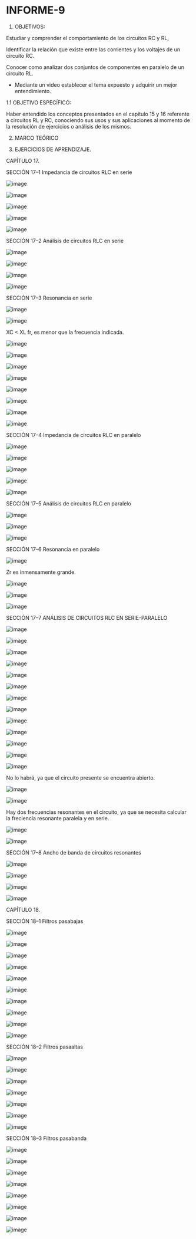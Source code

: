# INFORME-9

1. OBJETIVOS:

Estudiar y comprender el comportamiento de los circuitos RC y RL,

Identificar la relación que existe entre las corrientes y los voltajes de un circuito RC.

Conocer como analizar dos conjuntos de componentes en paralelo de un circuito RL.

- Mediante un video establecer el tema expuesto y adquirir un mejor entendimiento.

1.1 OBJETIVO ESPECÍFICO:

Haber entendido los conceptos presentados en el capítulo 15 y 16 referente a circuitos RL y RC, conociendo sus usos y sus aplicaciones al momento de la resolución de ejercicios o análisis de los mismos.

2. MARCO TEÓRICO


3. EJERCICIOS DE APRENDIZAJE.

CAPÍTULO 17.

SECCIÓN 17–1 Impedancia de circuitos RLC en serie

![image](https://user-images.githubusercontent.com/117920423/221473389-d53dbd5b-5cfe-4ed9-8f5a-74382015ee93.png)

![image](https://user-images.githubusercontent.com/117920423/221473422-2c5b89ef-79a3-4452-90e0-2435c882bee7.png)

![image](https://user-images.githubusercontent.com/117920423/221473592-038a3443-8359-4528-930d-90a3d0adaa6b.png)

![image](https://user-images.githubusercontent.com/117920423/221473721-fa1a3d64-3f76-4c5c-a90f-16b2968b7980.png)

![image](https://user-images.githubusercontent.com/117920423/221473742-5089f733-bc7a-4325-bd86-05fd91e2ffc0.png)

SECCIÓN 17–2 Análisis de circuitos RLC en serie

![image](https://user-images.githubusercontent.com/117920423/221474274-416a0f0b-d9bd-4a6a-97d4-c55b0d4d8a70.png)

![image](https://user-images.githubusercontent.com/117920423/221474298-d7afdc35-116d-4bae-ab1a-14ff1b49f362.png)

![image](https://user-images.githubusercontent.com/117920423/221475012-56b1801e-73c7-462f-b0e5-14c5a6898956.png)

![image](https://user-images.githubusercontent.com/117920423/221475036-95f96257-1736-454a-8f65-a2f4de1ff787.png)

SECCIÓN 17–3 Resonancia en serie

![image](https://user-images.githubusercontent.com/117920423/221475425-4314e28b-77fe-445f-8c49-6371d21a8964.png)

![image](https://user-images.githubusercontent.com/117920423/221474298-d7afdc35-116d-4bae-ab1a-14ff1b49f362.png)

XC < XL fr, es menor que la frecuencia indicada.

![image](https://user-images.githubusercontent.com/117920423/221476211-71cf8e37-96c0-4ab6-97ed-1963f93d19e0.png)

![image](https://user-images.githubusercontent.com/117920423/221476351-a5c1e397-acea-462c-a118-01d7d8eb2548.png)

![image](https://user-images.githubusercontent.com/117920423/221476420-5777982e-0f4d-49f5-8c30-48520344e04b.png)

![image](https://user-images.githubusercontent.com/117920423/221476471-956ea1be-65f1-48ce-ac39-fc5747464547.png)

![image](https://user-images.githubusercontent.com/117920423/221476585-fb1684a1-ed01-459c-8338-a4438de8ac4d.png)

![image](https://user-images.githubusercontent.com/117920423/221476933-ee1017f2-444b-4b86-bb50-631be28f396a.png)

![image](https://user-images.githubusercontent.com/117920423/221476961-ca7224b2-0e99-49cb-b170-1300de15c804.png)

![image](https://user-images.githubusercontent.com/117920423/221477069-519b91bc-8cb3-41a4-9211-9889d44322f2.png)

SECCIÓN 17–4 Impedancia de circuitos RLC en paralelo

![image](https://user-images.githubusercontent.com/117920423/221477237-cc9a7461-a44a-4a1f-b909-4f92ead6a0a7.png)

![image](https://user-images.githubusercontent.com/117920423/221477276-ccdc90b7-bcde-4518-9731-5c6ef1f8ac8e.png)

![image](https://user-images.githubusercontent.com/117920423/221477392-e15b0440-dfc4-41c1-8e33-bdee999be199.png)

![image](https://user-images.githubusercontent.com/117920423/221477424-46eb9786-766b-4b94-8c9c-bf9cfcfbfe98.png)

![image](https://user-images.githubusercontent.com/117920423/221477450-9deee3fc-15cc-4ad9-92e7-768bc17853c1.png)

SECCIÓN 17–5 Análisis de circuitos RLC en paralelo

![image](https://user-images.githubusercontent.com/117920423/221478150-44f502f9-3e24-4735-95ad-b7f93c3d9cbc.png)

![image](https://user-images.githubusercontent.com/117920423/221478170-97101307-15da-4956-86a4-d267ae70becb.png)

![image](https://user-images.githubusercontent.com/117920423/221478419-7a82f8b0-f75d-4be1-8a74-85e8bdff863d.png)

SECCIÓN 17–6 Resonancia en paralelo

![image](https://user-images.githubusercontent.com/117920423/221478479-6e32782f-6d91-4471-8c95-7a816c78ac21.png)

Zr es inmensamente grande.

![image](https://user-images.githubusercontent.com/117920423/221478919-b612aeae-fcb2-4d29-953d-eef26898015c.png)

![image](https://user-images.githubusercontent.com/117920423/221478937-bb6438a5-7e25-480d-baef-5702487d26e6.png)

![image](https://user-images.githubusercontent.com/117920423/221479122-cfc06e0d-4e52-4101-913d-09791065dd73.png)

SECCIÓN 17–7 ANÁLISIS DE CIRCUITOS RLC EN SERIE-PARALELO

![image](https://user-images.githubusercontent.com/117920423/221479313-3278b7ad-cb1a-483f-9ce7-a7dc1e599a58.png)

![image](https://user-images.githubusercontent.com/117920423/221479700-b439f015-665c-4483-a4c7-8fba283e56df.png)

![image](https://user-images.githubusercontent.com/117920423/221479873-c90edd66-e99e-4c85-851f-5b43036662d9.png)

![image](https://user-images.githubusercontent.com/117920423/221479907-460e8c44-a3e2-4bb3-a695-18a32704675d.png)

![image](https://user-images.githubusercontent.com/117920423/221479984-a184c335-ebd3-468e-965e-e760195f9bff.png)

![image](https://user-images.githubusercontent.com/117920423/221480023-8e213cca-c3e6-4dec-a7f4-11338eb8b0fd.png)

![image](https://user-images.githubusercontent.com/117920423/221480098-7a8cd213-f005-416c-9854-5729fd7a1fd0.png)

![image](https://user-images.githubusercontent.com/117920423/221480164-8b4e9cf3-5652-4024-9f5a-6c3597376aaa.png)

![image](https://user-images.githubusercontent.com/117920423/221480193-267eea6b-f640-4f3f-9277-ffdce550fd7e.png)

![image](https://user-images.githubusercontent.com/117920423/221480215-56795c20-9b16-40ec-902e-bac7de7755d0.png)

![image](https://user-images.githubusercontent.com/117920423/221480685-18eb5414-8a0f-4a3c-8777-456b5db13eb8.png)

![image](https://user-images.githubusercontent.com/117920423/221481391-f366d866-a502-4c95-9bb4-efbfec725e4e.png)

![image](https://user-images.githubusercontent.com/117920423/221481458-ef8fbaed-9035-479e-9c15-a4ee5b5ae387.png)

No lo habrá, ya que el circuito presente se encuentra abierto.

![image](https://user-images.githubusercontent.com/117920423/221481692-3127263b-50db-4ff4-8f6c-951698176f88.png)

![image](https://user-images.githubusercontent.com/117920423/221481713-9b8e7bea-8947-4217-8f0e-0120c925e74a.png)

Hay dos frecuencias resonantes en el circuito, ya que se necesita calcular la freciencia resonante paralela y en serie.

![image](https://user-images.githubusercontent.com/117920423/221481893-752bec15-7cd7-4f69-b20c-8144b15c1e13.png)

![image](https://user-images.githubusercontent.com/117920423/221481942-71301381-01d1-4b07-aa60-8d69e0a2a3ad.png)

SECCIÓN 17–8 Ancho de banda de circuitos resonantes

![image](https://user-images.githubusercontent.com/117920423/221481999-d9e124eb-557b-4014-8c41-3d7d68afeb7d.png)

![image](https://user-images.githubusercontent.com/117920423/221482055-269f8f81-3e14-4d02-aa2b-c3fc5f73fcaf.png)

![image](https://user-images.githubusercontent.com/117920423/221482100-d192923e-a86b-4af9-a559-3a5342728d1b.png)

![image](https://user-images.githubusercontent.com/117920423/221482135-46047ae1-ee83-472f-aeac-ae8878bac3b9.png)

CAPÍTULO 18.

SECCIÓN 18–1 Filtros pasabajas

![image](https://user-images.githubusercontent.com/117920423/221482387-4cb42594-7280-4a28-8729-c0930e5ec997.png)

![image](https://user-images.githubusercontent.com/117920423/221482452-3e422afc-1fc3-438e-bd6e-2d415606c1d8.png)

![image](https://user-images.githubusercontent.com/117920423/221482489-e5b7ccca-297e-4c4b-bd51-3669def8f5a4.png)

![image](https://user-images.githubusercontent.com/117920423/221482551-86e7b0ff-5028-423d-970b-287d3e27cdff.png)

![image](https://user-images.githubusercontent.com/117920423/221482601-3a340144-860c-4bee-80dc-280a3911757f.png)

![image](https://user-images.githubusercontent.com/117920423/221482634-b1a404a9-410a-4369-b07e-c56c50b96bf3.png)

![image](https://user-images.githubusercontent.com/117920423/221482663-8caed808-6224-4f7b-8769-13fe23f0b2f3.png)

![image](https://user-images.githubusercontent.com/117920423/221482700-2dbef6d4-d5cc-4674-a3cb-e0019ea62118.png)

![image](https://user-images.githubusercontent.com/117920423/221482725-30e5e836-4a18-4a1e-8fc6-29862ec33ad6.png)

![image](https://user-images.githubusercontent.com/117920423/221482740-bd8da4b4-ecfa-4cb9-bfce-0e6da41a07a7.png)

SECCIÓN 18–2 Filtros pasaaltas

![image](https://user-images.githubusercontent.com/117920423/221482849-09a33477-7e25-4c82-86ee-a2db66840757.png)

![image](https://user-images.githubusercontent.com/117920423/221482913-221273b3-0532-4d51-8a2f-83784c115bb0.png)

![image](https://user-images.githubusercontent.com/117920423/221482953-d1d06ffd-02e8-48e5-bf81-1509fe9e0bbd.png)

![image](https://user-images.githubusercontent.com/117920423/221482972-e649d953-1f2a-4ed7-89ec-46658dfc6d18.png)

![image](https://user-images.githubusercontent.com/117920423/221483007-64ce030f-e53a-4494-96c9-26ac607cfd4a.png)

![image](https://user-images.githubusercontent.com/117920423/221483087-e0828f82-5df4-460d-a8ac-05552ace0a61.png)

![image](https://user-images.githubusercontent.com/117920423/221483355-31150ee0-17d4-463f-bf1d-ec4e4220b2c4.png)

SECCIÓN 18–3 Filtros pasabanda

![image](https://user-images.githubusercontent.com/117920423/221483206-de79ce11-11a1-4e8b-b0a3-d57aa05cfec6.png)

![image](https://user-images.githubusercontent.com/117920423/221483249-f96efd6c-b777-4031-9dde-394a51cfd209.png)

![image](https://user-images.githubusercontent.com/117920423/221483414-a88dc1c5-352c-4b38-9e77-8a4f0e9fb7bd.png)

![image](https://user-images.githubusercontent.com/117920423/221483445-c00f6fe1-b2fa-4a9e-8122-9a9a8fec44c1.png)

![image](https://user-images.githubusercontent.com/117920423/221483464-00df2d3e-ae56-4192-a378-7af3412b2520.png)

![image](https://user-images.githubusercontent.com/117920423/221483480-53d7de40-8b75-4628-9862-ef3746cf4950.png)

![image](https://user-images.githubusercontent.com/117920423/221483536-35fc8337-ad00-498a-968f-1d9df6d41709.png)

![image](https://user-images.githubusercontent.com/117920423/221483576-df6b3ddc-729a-4db7-af9e-2dcd5d28b162.png)















